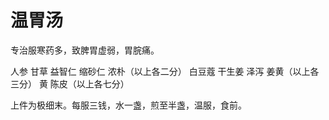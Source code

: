 # 温胃汤



专治服寒药多，致脾胃虚弱，胃脘痛。

人参 甘草 益智仁 缩砂仁 浓朴（以上各二分） 白豆蔻 干生姜 泽泻 姜黄（以上各三分） 黄 陈皮（以上各七分）

上件为极细末。每服三钱，水一盏，煎至半盏，温服，食前。